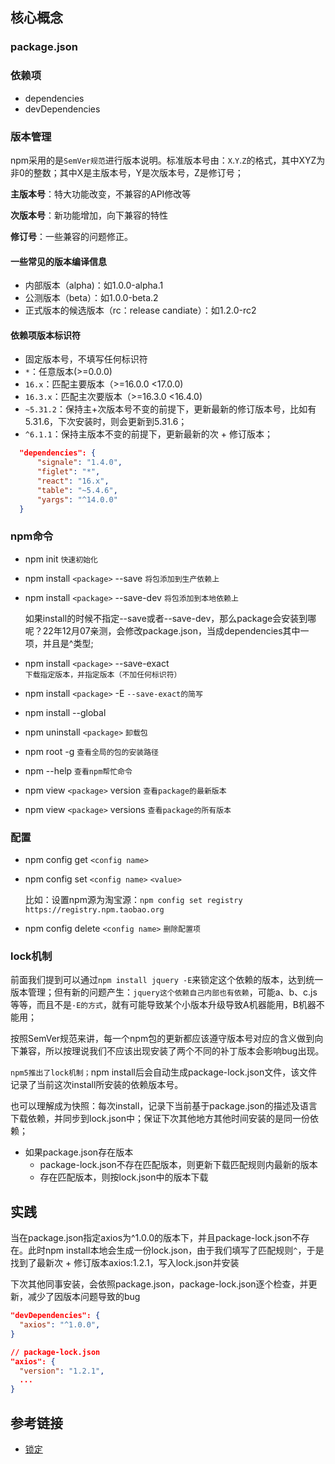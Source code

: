 ## 核心概念

### package.json

### 依赖项
  - dependencies
  - devDependencies

### 版本管理
  npm采用的是`SemVer规范`进行版本说明。标准版本号由：`X`.`Y`.`Z`的格式，其中XYZ为非0的整数；其中X是主版本号，Y是次版本号，Z是修订号；
  
  **主版本号**：特大功能改变，不兼容的API修改等

  **次版本号**：新功能增加，向下兼容的特性

  **修订号**：一些兼容的问题修正。

  #### 一些常见的版本编译信息
  - 内部版本（alpha)：如1.0.0-alpha.1
  - 公测版本（beta）：如1.0.0-beta.2
  - 正式版本的候选版本（rc：release candiate）：如1.2.0-rc2

  #### 依赖项版本标识符
  - 固定版本号，不填写任何标识符
  - `*`：任意版本(>=0.0.0)
  - `16.x`：匹配主要版本（>=16.0.0 <17.0.0)
  - `16.3.x`：匹配主次要版本（>=16.3.0 <16.4.0)
  - `~5.31.2`：保持主+次版本号不变的前提下，更新最新的修订版本号，比如有5.31.6，下次安装时，则会更新到5.31.6；
  - `^6.1.1`：保持主版本不变的前提下，更新最新的次 + 修订版本；
  ```json
	"dependencies": {
		"signale": "1.4.0",
		"figlet": "*",
		"react": "16.x",
		"table": "~5.4.6",
		"yargs": "^14.0.0"
	}
  ```


### npm命令
  - npm init `快速初始化`
  - npm install `<package>` --save  `将包添加到生产依赖上`
  - npm install `<package>` --save-dev  `将包添加到本地依赖上`

    如果install的时候不指定--save或者--save-dev，那么package会安装到哪呢？22年12月07亲测，会修改package.json，当成dependencies其中一项，并且是^类型;

  - npm install `<package>` --save-exact `下载指定版本，并指定版本（不加任何标识符）`
  - npm install `<package>` -E `--save-exact的简写`
  - npm install --global
  - npm uninstall `<package>` `卸载包`
  - npm root -g `查看全局的包的安装路径`
  - npm --help `查看npm帮忙命令`
  - npm view `<package>` version `查看package的最新版本`
  - npm view `<package>` versions `查看package的所有版本`

### 配置
  - npm config get `<config name>`
  - npm config set `<config name>` `<value>`

    比如：设置npm源为淘宝源：`npm config set registry https://registry.npm.taobao.org`

  - npm config delete `<config name>` `删除配置项`


### lock机制

  前面我们提到可以通过`npm install jquery -E`来锁定这个依赖的版本，达到统一版本管理；但有新的问题产生：`jquery这个依赖自己内部也有依赖`，可能a、b、c.js等等，而且不是`-E的方式`，就有可能导致某个小版本升级导致A机器能用，B机器不能用；

  按照SemVer规范来讲，每一个npm包的更新都应该遵守版本号对应的含义做到向下兼容，所以按理说我们不应该出现安装了两个不同的补丁版本会影响bug出现。

  `npm5推出了lock机制；`npm install后会自动生成package-lock.json文件，该文件记录了当前这次install所安装的依赖版本号。

  也可以理解成为快照：每次install，记录下当前基于package.json的描述及语言下载依赖，并同步到lock.json中；保证下次其他地方其他时间安装的是同一份依赖；

  - 如果package.json存在版本
    - package-lock.json不存在匹配版本，则更新下载匹配规则内最新的版本
    - 存在匹配版本，则按lock.json中的版本下载
  

## 实践

  当在package.json指定axios为^1.0.0的版本下，并且package-lock.json不存在。此时npm install本地会生成一份lock.json，由于我们填写了匹配规则`^`，于是找到了最新次 + 修订版本axios:1.2.1，写入lock.json并安装

  下次其他同事安装，会依照package.json，package-lock.json逐个检查，并更新，减少了因版本问题导致的bug

  ```json
  "devDependencies": {
    "axios": "^1.0.0",
  }
  ```

  ```json
  // package-lock.json
  "axios": {
    "version": "1.2.1",
    ...
  }
  ```

## 参考链接
  - [锁定](https://jiuaidu.com/jianzhan/523526/)